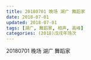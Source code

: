 ```yaml
---
title: 20180701 晚场 湖广 舞蹈家
date: 2018-07-01
updated: 2018-07-01
tags: [湖广, 舞蹈家, 相声, 高峰]
categories: (2018)戊戌年场次 
---
```

20180701 晚场 湖广 舞蹈家

